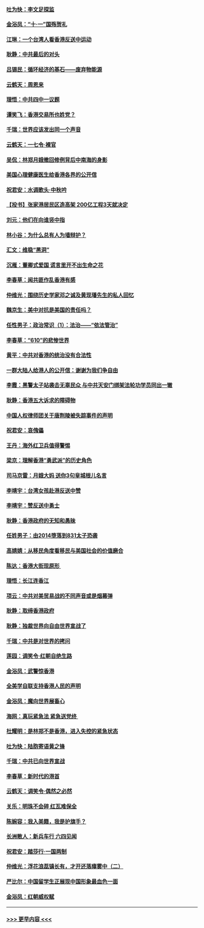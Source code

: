 #### [吐为快：李文足探监](../pages/nsc993/n11509622.md?t=09102022) 
#### [金浴凤：“十‧一”国殇贺礼](../pages/nsc993/n11509593.md?t=09102022) 
#### [江琳：一个台湾人看香港反送中运动](../pages/nsc993/n11509211.md?t=09102022) 
#### [耿静：中共最后的对头](../pages/nsc993/n11508308.md?t=09102022) 
#### [吕锡民：循环经济的基石——废弃物能源](../pages/nsc993/n11508212.md?t=09102022) 
#### [云鹤天：周恩来](../pages/nsc993/n11508055.md?t=09102022) 
#### [理悟：中共四中一议题](../pages/nsc993/n11507782.md?t=09102022) 
#### [谭笑飞：香港交易所也姓党？](../pages/nsc993/n11507753.md?t=09102022) 
#### [千瑞：世界应该发出同一个声音](../pages/nsc993/n11507290.md?t=09102022) 
#### [云鹤天：一七令‧裸官](../pages/nsc993/n11507177.md?t=09102022) 
#### [吴侃：林郑月娥撤回修例背后中南海的身影](../pages/nsc993/n11506876.md?t=09102022) 
#### [美国心理健康医生给香港各界的公开信](../pages/nsc993/n11506809.md?t=09102022) 
#### [祝君安：水调歌头‧中秋吟](../pages/nsc993/n11506758.md?t=09102022) 
#### [【投书】张家港居民区造高架 200亿工程3天就决定](../pages/nsc993/n11506682.md?t=09102022) 
#### [刘元：他们在向谁竖中指](../pages/nsc993/n11505384.md?t=09102022) 
#### [林小谷：为什么总有人为墙辩护？](../pages/nsc993/n11505226.md?t=09102022) 
#### [汇文：维稳“黑洞”](../pages/nsc993/n11504347.md?t=09102022) 
#### [沉雁：董卿式爱国 谎言里开不出生命之花](../pages/nsc993/n11503215.md?t=09102022) 
#### [李春草：闻共匪作乱香港有感](../pages/nsc993/n11503072.md?t=09102022) 
#### [仲维光：围绕历史学家邓之诚及黄现璠先生的私人回忆](../pages/nsc993/n11501330.md?t=09102022) 
#### [魏京生：美中对抗是美国的责任吗？](../pages/nsc993/n11500723.md?t=09102022) 
#### [任性男子：政治常识（1）：法治——“依法管治”](../pages/nsc993/n11500791.md?t=09102022) 
#### [李春草：“610”的悲惨世界](../pages/nsc993/n11501141.md?t=09102022) 
#### [黄平：中共对香港的统治没有合法性](../pages/nsc993/n11499473.md?t=09102022) 
#### [一群大陆人给港人的公开信：谢谢为我们争自由](../pages/nsc993/n11500402.md?t=09102022) 
#### [李霞：黑警太子站袭击无辜民众 与中共天安门绑架法轮功学员同出一辙](../pages/nsc993/n11499805.md?t=09102022) 
#### [耿静：香港五大诉求的障碍物](../pages/nsc993/n11497578.md?t=09102022) 
#### [中国人权律师团关于唐荆陵被失踪事件的声明](../pages/nsc993/n11500014.md?t=09102022) 
#### [祝君安：哀傀儡](../pages/nsc993/n11499776.md?t=09102022) 
#### [王丹：海外红卫兵值得警惕](../pages/nsc993/n11498138.md?t=09102022) 
#### [梁京：理解香港“勇武派”的历史角色](../pages/nsc993/n11498006.md?t=09102022) 
#### [司马京雷：月娥大妈  送你3句皇城根儿名言](../pages/nsc993/n11497885.md?t=09102022) 
#### [李靖宇：台湾女孩赴港反送中赞](../pages/nsc993/n11497721.md?t=09102022) 
#### [李靖宇：赞反送中勇士](../pages/nsc993/n11497452.md?t=09102022) 
#### [耿静：香港政府的无知和愚昧](../pages/nsc993/n11494238.md?t=09102022) 
#### [任姓男子：由2014堕落到831太子恐袭](../pages/nsc993/n11496683.md?t=09102022) 
#### [高婧婧：从移民角度看移民与美国社会的价值磨合](../pages/nsc993/n11495757.md?t=09102022) 
#### [陈达：香港大街现原形 ](../pages/nsc993/n11495441.md?t=09102022) 
#### [理悟：长江连香江](../pages/nsc993/n11495377.md?t=09102022) 
#### [项云：中共对美贸易战的不同声音或是烟幕弹](../pages/nsc993/n11494929.md?t=09102022) 
#### [耿静：取缔香港政府](../pages/nsc993/n11494218.md?t=09102022) 
#### [耿静：独裁世界向自由世界宣战了](../pages/nsc993/n11494190.md?t=09102022) 
#### [千瑞：中共是对世界的拷问](../pages/nsc993/n11493021.md?t=09102022) 
#### [莲园：调笑令‧红朝自绝生路](../pages/nsc993/n11493011.md?t=09102022) 
#### [金浴凤：武警惊香港](../pages/nsc993/n11492994.md?t=09102022) 
#### [全美学自联支持香港人民的声明](../pages/nsc993/n11492630.md?t=09102022) 
#### [金浴凤：魔向世界展畜心](../pages/nsc993/n11492599.md?t=09102022) 
#### [海网：真玩紧急法 紧急送党终 ](../pages/nsc993/n11492535.md?t=09102022) 
#### [杜耀明：是林郑不是香港，进入失控的紧急状态](../pages/nsc993/n11491420.md?t=09102022) 
#### [吐为快：陆胞寄语黄之锋](../pages/nsc993/n11491117.md?t=09102022) 
#### [千瑞：中共已向世界宣战](../pages/nsc993/n11490123.md?t=09102022) 
#### [李春草：新时代的港首](../pages/nsc993/n11489864.md?t=09102022) 
#### [云鹤天：调笑令·偶然之必然](../pages/nsc993/n11489701.md?t=09102022) 
#### [关乐：明珠不会碎 红瓦难保全](../pages/nsc993/n11489647.md?t=09102022) 
#### [陈婉容：我入美籍，我是护旗手？](../pages/nsc993/n11487908.md?t=09102022) 
#### [长洲散人：新兵车行 六四见闻](../pages/nsc993/n11487729.md?t=09102022) 
#### [祝君安：踏莎行‧一国两制](../pages/nsc993/n11487699.md?t=09102022) 
#### [仲维光：浮花浪蕊镇长有，才开还落瘴雾中（二）](../pages/nsc993/n11483286.md?t=09102022) 
#### [严比尔：中国留学生正展现中国形象最血色一面](../pages/nsc993/n11485145.md?t=09102022) 
#### [金浴凤：红朝威权赋](../pages/nsc993/n11485191.md?t=09102022) 

----
#### [ >>> 更早内容 <<< ](../indexes/nsc993-earlier.md)
